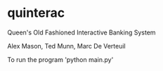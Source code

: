 # quinterac
Queen's Old Fashioned Interactive Banking System

Alex Mason, Ted Munn, Marc De Verteuil

To run the program
'python main.py'